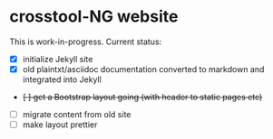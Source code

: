 # crosstool-NG website

This is work-in-progress. Current status:

- [x] initialize Jekyll site
- [x] old plaintxt/asciidoc documentation converted to markdown and integrated into Jekyll
- ~~[ ] get a Bootstrap layout going (with header to static pages etc)~~
- [ ] migrate content from old site
- [ ] make layout prettier
